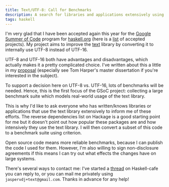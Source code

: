 ```yaml
---
title: Text/UTF-8: Call for Benchmarks
description: A search for libraries and applications extensively using text
tags: haskell
---
```


I'm very glad that I have been accepted again this year for the [Google Summer
of Code] program for [haskell.org] (here is a [list] of accepted projects). My
project aims to improve the [text] library by converting it to internally use
UTF-8 instead of UTF-16.

[Google Summer of Code]: http://code.google.com/soc/
[haskell.org]: http://haskell.org/
[list]: http://www.reddit.com/r/haskell/comments/gxj1h/haskellorg_gsoc_accepted_projects_are_up/
[text]: http://hackage.haskell.org/package/text

UTF-8 and UTF-16 both have advantages and disadvantages, which actually makes it
a pretty complicated choice. I've written about this a little in my [proposal]
(especially see Tom Harper's master dissertation if you're interested in the
subject).

[proposal]: /files/2011-gsoc-text-utf8-proposal.html

To support a decision here on UTF-8 vs. UTF-16, lots of benchmarks will be
needed. Hence, this is the first focus of the GSoC project: collecting a large
benchmark suite which models real-world usage of the text library.

This is why I'd like to ask everyone who has written/knows libraries or
applications that use the text library extensively to inform me of these
efforts. The reverse dependencies list on Hackage is a good starting point for
me but it doesn't point out how popular these packages are and how intensively
they use the text library. I will then convert a subset of this code to a
benchmark suite using criterion.

Open source code means more reliable benchmarks, because I can publish the code
I used for them. However, I'm also willing to sign non-disclosure agreements if
this means I can try out what effects the changes have on large systems.

There's several ways to contact me: I've started a [thread] on Haskell-cafe you
can reply to, or you can mail me privately using `jaspervdj+text@gmail.com`.
Thanks in advance for any help!

[thread]: http://www.haskell.org/pipermail/haskell-cafe/2011-April/091424.html
